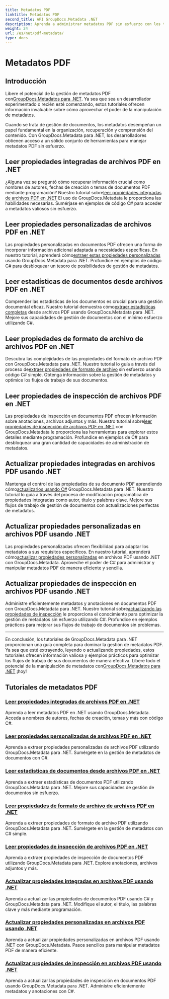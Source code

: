 ```yaml
---
title: Metadatos PDF
linktitle: Metadatos PDF
second_title: API GroupDocs.Metadata .NET
description: Aprenda a administrar metadatos PDF sin esfuerzo con los tutoriales de GroupDocs.Metadata para .NET. Acceda a propiedades integradas y personalizadas con código C#.
weight: 24
url: /es/net/pdf-metadata/
type: docs
---
```

# Metadatos PDF

## Introducción

 Libere el potencial de la gestión de metadatos PDF con[GroupDocs.Metadatos para .NET](https://www.groupdocs.com/products/metadata/net). Ya sea que sea un desarrollador experimentado o recién esté comenzando, estos tutoriales ofrecen información invaluable sobre cómo aprovechar el poder de la manipulación de metadatos.

Cuando se trata de gestión de documentos, los metadatos desempeñan un papel fundamental en la organización, recuperación y comprensión del contenido. Con GroupDocs.Metadata para .NET, los desarrolladores obtienen acceso a un sólido conjunto de herramientas para manejar metadatos PDF sin esfuerzo.

## Leer propiedades integradas de archivos PDF en .NET

 ¿Alguna vez se preguntó cómo recuperar información crucial como nombres de autores, fechas de creación o temas de documentos PDF mediante programación? Nuestro tutorial sobre[leer propiedades integradas de archivos PDF en .NET](./read-built-in-properties-pdfs/) El uso de GroupDocs.Metadata le proporciona las habilidades necesarias. Sumérjase en ejemplos de código C# para acceder a metadatos valiosos sin esfuerzo.


## Leer propiedades personalizadas de archivos PDF en .NET

 Las propiedades personalizadas en documentos PDF ofrecen una forma de incorporar información adicional adaptada a necesidades específicas. En nuestro tutorial, aprenderá cómo[extraer estas propiedades personalizadas](./read-custom-properties-pdfs/) usando GroupDocs.Metadata para .NET. Profundice en ejemplos de código C# para desbloquear un tesoro de posibilidades de gestión de metadatos.


## Leer estadísticas de documentos desde archivos PDF en .NET

 Comprender las estadísticas de los documentos es crucial para una gestión documental eficaz. Nuestro tutorial demuestra cómo[extraer estadísticas completas](./read-document-statistics-pdfs/) desde archivos PDF usando GroupDocs.Metadata para .NET. Mejore sus capacidades de gestión de documentos con el mínimo esfuerzo utilizando C#.

## Leer propiedades de formato de archivo de archivos PDF en .NET

Descubra las complejidades de las propiedades del formato de archivo PDF con GroupDocs.Metadata para .NET. Nuestro tutorial lo guía a través del proceso de[extraer propiedades de formato de archivo](./read-file-format-properties-pdfs/) sin esfuerzo usando código C# simple. Obtenga información sobre la gestión de metadatos y optimice los flujos de trabajo de sus documentos.

## Leer propiedades de inspección de archivos PDF en .NET

 Las propiedades de inspección en documentos PDF ofrecen información sobre anotaciones, archivos adjuntos y más. Nuestro tutorial sobre[leer propiedades de inspección de archivos PDF en .NET](./read-inspection-properties-pdfs/) con GroupDocs.Metadata le proporciona las herramientas para explorar estos detalles mediante programación. Profundice en ejemplos de C# para desbloquear una gran cantidad de capacidades de administración de metadatos.

## Actualizar propiedades integradas en archivos PDF usando .NET

 Mantenga el control de las propiedades de su documento PDF aprendiendo cómo[actualizarlos usando C#](./update-built-in-properties-pdfs/) GroupDocs.Metadata para .NET. Nuestro tutorial lo guía a través del proceso de modificación programática de propiedades integradas como autor, título y palabras clave. Mejore sus flujos de trabajo de gestión de documentos con actualizaciones perfectas de metadatos.

## Actualizar propiedades personalizadas en archivos PDF usando .NET

 Las propiedades personalizadas ofrecen flexibilidad para adaptar los metadatos a sus requisitos específicos. En nuestro tutorial, aprenderá cómo[actualizar propiedades personalizadas](./update-custom-properties-pdfs/) en archivos PDF usando .NET con GroupDocs.Metadata. Aproveche el poder de C# para administrar y manipular metadatos PDF de manera eficiente y sencilla.

## Actualizar propiedades de inspección en archivos PDF usando .NET

 Administre eficientemente metadatos y anotaciones en documentos PDF con GroupDocs.Metadata para .NET. Nuestro tutorial sobre[actualizando las propiedades de inspección](./update-inspection-properties-pdfs/) le proporciona el conocimiento para optimizar la gestión de metadatos sin esfuerzo utilizando C#. Profundice en ejemplos prácticos para mejorar sus flujos de trabajo de documentos sin problemas.

----

En conclusión, los tutoriales de GroupDocs.Metadata para .NET proporcionan una guía completa para dominar la gestión de metadatos PDF. Ya sea que esté extrayendo, leyendo o actualizando propiedades, estos tutoriales ofrecen información valiosa y ejemplos prácticos para optimizar los flujos de trabajo de sus documentos de manera efectiva. Libere todo el potencial de la manipulación de metadatos con[GroupDocs.Metadatos para .NET](https://www.groupdocs.com/products/metadata/net) ¡hoy!
## Tutoriales de metadatos PDF
### [Leer propiedades integradas de archivos PDF en .NET](./read-built-in-properties-pdfs/)
Aprenda a leer metadatos PDF en .NET usando GroupDocs.Metadata. Acceda a nombres de autores, fechas de creación, temas y más con código C#.
### [Leer propiedades personalizadas de archivos PDF en .NET](./read-custom-properties-pdfs/)
Aprenda a extraer propiedades personalizadas de archivos PDF utilizando GroupDocs.Metadata para .NET. Sumérgete en la gestión de metadatos de documentos con C#.
### [Leer estadísticas de documentos desde archivos PDF en .NET](./read-document-statistics-pdfs/)
Aprenda a extraer estadísticas de documentos PDF utilizando GroupDocs.Metadata para .NET. Mejore sus capacidades de gestión de documentos sin esfuerzo.
### [Leer propiedades de formato de archivo de archivos PDF en .NET](./read-file-format-properties-pdfs/)
Aprenda a extraer propiedades de formato de archivo PDF utilizando GroupDocs.Metadata para .NET. Sumérgete en la gestión de metadatos con C# simple.
### [Leer propiedades de inspección de archivos PDF en .NET](./read-inspection-properties-pdfs/)
Aprenda a extraer propiedades de inspección de documentos PDF utilizando GroupDocs.Metadata para .NET. Explore anotaciones, archivos adjuntos y más.
### [Actualizar propiedades integradas en archivos PDF usando .NET](./update-built-in-properties-pdfs/)
Aprenda a actualizar las propiedades de documentos PDF usando C# y GroupDocs.Metadata para .NET. Modifique el autor, el título, las palabras clave y más mediante programación.
### [Actualizar propiedades personalizadas en archivos PDF usando .NET](./update-custom-properties-pdfs/)
Aprenda a actualizar propiedades personalizadas en archivos PDF usando .NET con GroupDocs.Metadata. Pasos sencillos para manipular metadatos PDF de manera eficiente.
### [Actualizar propiedades de inspección en archivos PDF usando .NET](./update-inspection-properties-pdfs/)
Aprenda a actualizar las propiedades de inspección en documentos PDF usando GroupDocs.Metadata para .NET. Administre eficientemente metadatos y anotaciones con C#.